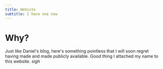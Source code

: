 ```yaml
---
title: Website
subtitle: I have one now
---
```

# Why?
Just like Daniel's blog, here's something pointless that I will soon regret having made and made publicly available. Good thing I attached my name to this website. *sigh*

##